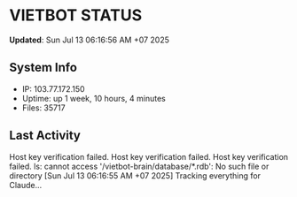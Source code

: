 # VIETBOT STATUS
**Updated**: Sun Jul 13 06:16:56 AM +07 2025

## System Info
- IP: 103.77.172.150
- Uptime: up 1 week, 10 hours, 4 minutes
- Files: 35717

## Last Activity
Host key verification failed.
Host key verification failed.
Host key verification failed.
ls: cannot access '/vietbot-brain/database/*.rdb': No such file or directory
[Sun Jul 13 06:16:55 AM +07 2025] Tracking everything for Claude...
